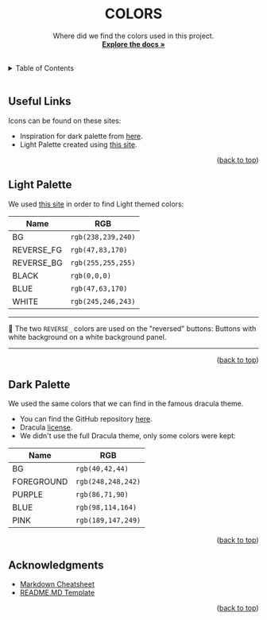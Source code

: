 <div id="top"></div>

<!-- TITLE -->
<div align="center">
<h1 align="center">COLORS</h1>
  <p align="center">
Where did we find the colors used in this project.
<br />
  <a href="https://github.com/MathysC/CyberVideo/tree/master/Docs"><strong>Explore the docs »</strong></a>
  <br />
  <br />
  </p>
</div>

 <!-- TABLE OF CONTENTS -->
 <details>
  <summary>Table of Contents</summary>
  <ol>
  	<li><a href="#useful-links">Useful links</a></li>
	<li><a href="#light-palette">Light Palette</a></li>
	<li><a href="#dark-palette">Dark Palette</a></li>
  </ol>
</details>
<br>

## Useful Links

Icons can be found on these sites:

- Inspiration for dark palette from [here][dracula].
- Light Palette created using [this site][coolors].
<p align="right">(<a href="#top">back to top</a>)</p>

## Light Palette

We used [this site][coolors] in order to find Light themed colors:

| Name       | RGB                |
| ---------- | ------------------ |
| BG         | `rgb(238,239,240)` |
| REVERSE_FG | `rgb(47,83,170)`   |
| REVERSE_BG | `rgb(255,255,255)` |
| BLACK      | `rgb(0,0,0)`       |
| BLUE       | `rgb(47,63,170)`   |
| WHITE      | `rgb(245,246,243)` |

---

📝 The two `REVERSE_` colors are used on the "reversed" buttons: Buttons with white background on a white background panel.

---

<p align="right">(<a href="#top">back to top</a>)</p>

## Dark Palette

We used the same colors that we can find in the famous dracula theme.

- You can find the GitHub repository [here][dracula-gh].
- Dracula [license][dracula-license].
- We didn't use the full Dracula theme, only some colors were kept:

| Name       | RGB                |
| ---------- | ------------------ |
| BG         | `rgb(40,42,44)`    |
| FOREGROUND | `rgb(248,248,242)` |
| PURPLE     | `rgb(86,71,90)`    |
| BLUE       | `rgb(98,114,164)`  |
| PINK       | `rgb(189,147,249)` |

<p align="right">(<a href="#top">back to top</a>)</p>

## Acknowledgments

- [Markdown Cheatsheet][md-url]
- [README.MD Template][readme-url]
<p align="right">(<a href="#top">back to top</a>)</p>

<!-- MARKDOWN LINKS & IMAGES -->

[md-url]: https://github.com/adam-p/markdown-here/wiki/Markdown-Cheatsheet
[readme-url]: https://github.com/othneildrew/Best-README-Template
[coolors]: https://coolors.co/
[dracula]: https://draculatheme.com/contribute
[dracula-gh]: https://github.com/dracula/dracula-theme
[dracula-license]: https://github.com/dracula/dracula-theme/blob/master/LICENSE
